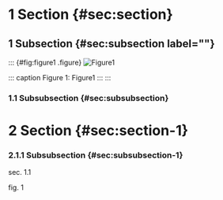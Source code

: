 # 1 Section {#sec:section}

## 1 Subsection {#sec:subsection label=""}

::: {#fig:figure1 .figure}
![Figure1](./image.png)

::: caption
Figure 1: Figure1
:::
:::

### 1.1 Subsubsection {#sec:subsubsection}

# 2 Section {#sec:section-1}

### 2.1.1 Subsubsection {#sec:subsubsection-1}

sec. 1.1

fig. 1

